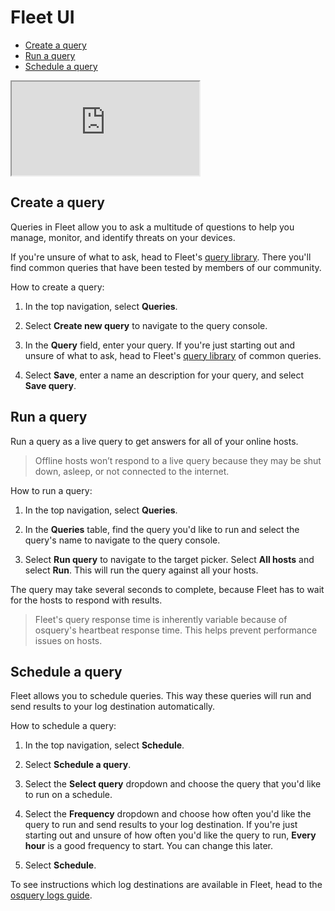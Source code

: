 # Fleet UI
- [Create a query](#create-a-query)
- [Run a query](#run-a-query)
- [Schedule a query](#schedule-a-query)

<div purpose="embedded-content">
   <iframe src="https://www.youtube.com/embed/1VNvg3_drow" allowfullscreen></iframe>
</div>

## Create a query

Queries in Fleet allow you to ask a multitude of questions to help you manage, monitor, and identify threats on your devices. 

If you're unsure of what to ask, head to Fleet's [query library](https://fleetdm.com/queries). There you'll find common queries that have been tested by members of our community.

How to create a query:

1. In the top navigation, select **Queries**.

2. Select **Create new query** to navigate to the query console.

3. In the **Query** field, enter your query. If you're just starting out and unsure of what to ask, head to Fleet's [query library](https://fleetdm.com/queries) of common queries.

4. Select **Save**, enter a name an description for your query, and select **Save query**.

## Run a query

Run a query as a live query to get answers for all of your online hosts.

> Offline hosts won’t respond to a live query because they may be shut down, asleep, or not connected to the internet.

How to run a query:

1. In the top navigation, select **Queries**.

2. In the **Queries** table, find the query you'd like to run and select the query's name to navigate to the query console.

3. Select **Run query** to navigate to the target picker. Select **All hosts** and select **Run**. This will run the query against all your hosts.

The query may take several seconds to complete, because Fleet has to wait for the hosts to respond with results.

> Fleet's query response time is inherently variable because of osquery's heartbeat response time. This helps prevent performance issues on hosts.

## Schedule a query

Fleet allows you to schedule queries. This way these queries will run and send results to your log destination automatically.

How to schedule a query:

1. In the top navigation, select **Schedule**.

2. Select **Schedule a query**.

3. Select the **Select query** dropdown and choose the query that you'd like to run on a schedule. 

4. Select the **Frequency** dropdown and choose how often you'd like the query to run and send results to your log destination. If you're just starting out and unsure of how often you'd like the query to run, **Every hour** is a good frequency to start. You can change this later.

5. Select **Schedule**.

To see instructions which log destinations are available in Fleet, head to the [osquery logs guide](../Using-Fleet/Osquery-logs.md).

<meta name="title" value="Fleet UI">

<meta name="pageOrderInSection" value="200">
